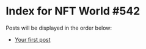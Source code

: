 # Index for NFT World #542
Posts will be displayed in the order below:

- [Your first post](./001-first.md)

